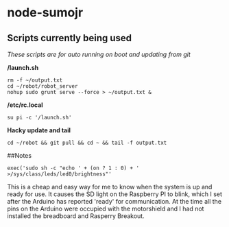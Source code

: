 # node-sumojr

## Scripts currently being used
*These scripts are for auto running on boot and updating from git*

**/launch.sh**

    rm -f ~/output.txt
    cd ~/robot/robot_server
    nohup sudo grunt serve --force > ~/output.txt &

**/etc/rc.local**

    su pi -c '/launch.sh'

**Hacky update and tail**

`cd ~/robot && git pull && cd ~ && tail -f output.txt`

##Notes

    exec('sudo sh -c "echo ' + (on ? 1 : 0) + ' >/sys/class/leds/led0/brightness"'

This is a cheap and easy way for me to know when the system is up and ready for use. 
It causes the SD light on the Raspberry PI to blink, which I set after the Arduino has reported
'ready' for communication. At the time all the pins on the Arduino were occupied with the 
motorshield and I had not installed the breadboard and Rasperry Breakout.
 
